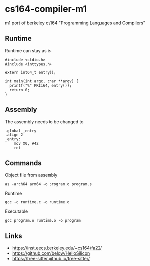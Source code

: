 # cs164-compiler-m1

m1 port of berkeley cs164 "Programming Languages and Compilers"

## Runtime

Runtime can stay as is

```
#include <stdio.h>
#include <inttypes.h>

extern int64_t entry();

int main(int argc, char **argv) {
  printf("%" PRIi64, entry());
  return 0;
}
```

## Assembly

The assembly needs to be changed to

```
.global _entry
.align 2
_entry: 
	mov	X0, #42
	ret
```

## Commands

Object file from assembly

```
as -arch64 arm64 -o program.o program.s
```

Runtime

```
gcc -c runtime.c -o runtime.o
```

Executable

```
gcc program.o runtime.o -o program
```

## Links

* https://inst.eecs.berkeley.edu/~cs164/fa22/
* https://github.com/below/HelloSilicon
* https://tree-sitter.github.io/tree-sitter/
